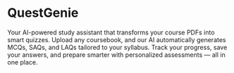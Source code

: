 # QuestGenie
Your AI-powered study assistant that transforms your course PDFs into smart quizzes. Upload any coursebook, and our AI automatically generates MCQs, SAQs, and LAQs tailored to your syllabus. Track your progress, save your answers, and prepare smarter with personalized assessments — all in one place.
